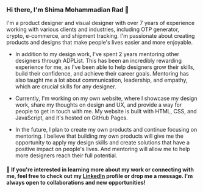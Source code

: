 ### Hi there, I'm Shima Mohammadian Rad 👋

I'm a product designer and visual designer with over 7 years of experience working with various clients and industries, including OTP generator, crypto, e-commerce, and shipment tracking. I'm passionate about creating products and designs that make people's lives easier and more enjoyable.

- In addition to my design work, I've spent 2 years mentoring other designers through ADPList. This has been an incredibly rewarding experience for me, as I've been able to help designers grow their skills, build their confidence, and achieve their career goals. Mentoring has also taught me a lot about communication, leadership, and empathy, which are crucial skills for any designer.

- Currently, I'm working on my own website, where I showcase my design work, share my thoughts on design and UX, and provide a way for people to get in touch with me. My website is built with HTML, CSS, and JavaScript, and it's hosted on GitHub Pages.

- In the future, I plan to create my own products and continue focusing on mentoring. I believe that building my own products will give me the opportunity to apply my design skills and create solutions that have a positive impact on people's lives. And mentoring will allow me to help more designers reach their full potential.

#### 🤝 If you're interested in learning more about my work or connecting with me, feel free to check out my [LinkedIn](https://www.linkedin.com/in/shima-mohammadianrad) profile or drop me a message. I'm always open to collaborations and new opportunities!
